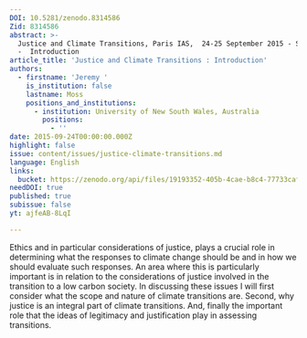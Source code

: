 ```yaml
---
DOI: 10.5281/zenodo.8314586
Zid: 8314586
abstract: >-
  Justice and Climate Transitions, Paris IAS,  24-25 September 2015 - Session 1
  -  Introduction
article_title: 'Justice and Climate Transitions : Introduction'
authors:
  - firstname: 'Jeremy '
    is_institution: false
    lastname: Moss
    positions_and_institutions:
      - institution: University of New South Wales, Australia
        positions:
          - ''
date: 2015-09-24T00:00:00.000Z
highlight: false
issue: content/issues/justice-climate-transitions.md
language: English
links:
  bucket: https://zenodo.org/api/files/19193352-405b-4cae-b8c4-77733cafebbf
needDOI: true
published: true
subissue: false
yt: ajfeAB-8LqI

---
```











Ethics and in particular considerations of justice, plays a crucial role in determining what the responses to climate change should be and in how we should evaluate such responses. An area where this is particularly important is in relation to the considerations of justice involved in the transition to a low carbon society. In discussing these issues I will first consider what the scope and nature of climate transitions are. Second, why justice is an integral part of climate transitions. And, finally the important role that the ideas of legitimacy and justification play in assessing transitions.

<Youtube yt="ajfeAB-8LqI" caption="Justice and Climate Transitions : Introduction"></Youtube>